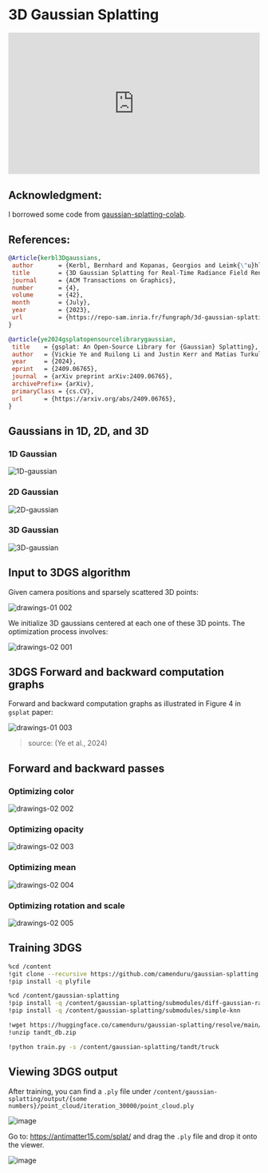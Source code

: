 # 3D Gaussian Splatting

<div style="position: relative; padding-bottom: 56.25%; height: 0; overflow: hidden;">
  <iframe style="position: absolute; top: 0; left: 0; width: 100%; height: 100%;" src="https://www.youtube.com/embed/hGToeFGX-2M" frameborder="0" allowfullscreen></iframe>
</div>

## Acknowledgment:
I borrowed some code from [gaussian-splatting-colab](https://github.com/camenduru/gaussian-splatting-colab).

## References:
```bibtex
@Article{kerbl3Dgaussians,
 author       = {Kerbl, Bernhard and Kopanas, Georgios and Leimk{\"u}hler, Thomas and Drettakis, George},
 title        = {3D Gaussian Splatting for Real-Time Radiance Field Rendering},
 journal      = {ACM Transactions on Graphics},
 number       = {4},
 volume       = {42},
 month        = {July},
 year         = {2023},
 url          = {https://repo-sam.inria.fr/fungraph/3d-gaussian-splatting/}
}
```

```bibtex
@article{ye2024gsplatopensourcelibrarygaussian,
 title    = {gsplat: An Open-Source Library for {Gaussian} Splatting},
 author   = {Vickie Ye and Ruilong Li and Justin Kerr and Matias Turkulainen and Brent Yi and Zhuoyang Pan and Otto Seiskari and Jianbo Ye and Jeffrey Hu and Matthew Tancik and Angjoo Kanazawa},
 year     = {2024},
 eprint   = {2409.06765},
 journal  = {arXiv preprint arXiv:2409.06765},
 archivePrefix= {arXiv},
 primaryClass = {cs.CV},
 url      = {https://arxiv.org/abs/2409.06765},
}
```

## Gaussians in 1D, 2D, and 3D

### 1D Gaussian

![1D-gaussian](https://github.com/user-attachments/assets/5a7228c5-7c1e-4f1e-9e4e-40b7e18867f4)


### 2D Gaussian

![2D-gaussian](https://github.com/user-attachments/assets/7d25a1e7-000f-408f-936b-5120f53130cb)

### 3D Gaussian

![3D-gaussian](https://github.com/user-attachments/assets/12a1fdb7-e341-4904-9108-1ce91c6aa6f9)



## Input to 3DGS algorithm

Given camera positions and sparsely scattered 3D points:

![drawings-01 002](https://github.com/user-attachments/assets/f4168f35-a216-4a30-b632-42265e253daa)

We initialize 3D gaussians centered at each one of these 3D points. The optimization process involves:

![drawings-02 001](https://github.com/user-attachments/assets/67122ab5-367b-4b45-b033-e007cd8364a4)


## 3DGS Forward and backward computation graphs

Forward and backward computation graphs as illustrated in Figure 4 in `gsplat` paper:

![drawings-01 003](https://github.com/user-attachments/assets/c34238b7-83d4-47f2-a6a8-f524fb887a78)
>source: (Ye et al., 2024)


## Forward and backward passes

### Optimizing color

![drawings-02 002](https://github.com/user-attachments/assets/84c8bb75-90c5-4435-b9a5-cec25d0bda3b)

### Optimizing opacity

![drawings-02 003](https://github.com/user-attachments/assets/41864525-97ef-4466-a67f-7510601cdc5d)

### Optimizing mean

![drawings-02 004](https://github.com/user-attachments/assets/eb9eb6ae-2509-4266-ae50-b4dddd6b6cf2)

### Optimizing rotation and scale

![drawings-02 005](https://github.com/user-attachments/assets/030ed583-a251-4f02-8276-e52c7b694841)


## Training 3DGS

```bash
%cd /content
!git clone --recursive https://github.com/camenduru/gaussian-splatting
!pip install -q plyfile

%cd /content/gaussian-splatting
!pip install -q /content/gaussian-splatting/submodules/diff-gaussian-rasterization
!pip install -q /content/gaussian-splatting/submodules/simple-knn

!wget https://huggingface.co/camenduru/gaussian-splatting/resolve/main/tandt_db.zip
!unzip tandt_db.zip
```

```bash
!python train.py -s /content/gaussian-splatting/tandt/truck
```

## Viewing 3DGS output
After training, you can find a `.ply` file under `/content/gaussian-splatting/output/{some numbers}/point_cloud/iteration_30000/point_cloud.ply`

![image](https://github.com/user-attachments/assets/b4d71f53-badd-44a8-bd20-1cd01f607935)

Go to: https://antimatter15.com/splat/ and drag the `.ply` file and drop it onto the viewer.

![image](https://github.com/user-attachments/assets/4191ae7a-5492-4e95-8910-911e9015ec66)
